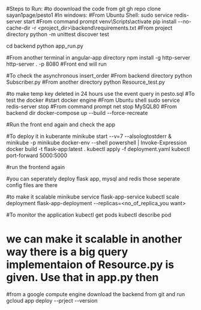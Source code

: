 #Steps to Run:
#to doownload the code from git
gh repo clone sayan1page/pesto1
#In windows:
#From Ubuntu Shell:
sudo service redis-server start
#From command prompt
venv\Scripts\activate
pip install --no-cache-dir -r <project_dir>\backend\requirements.txt
#From project directory
python -m unittest discover test

cd backend
python app_run.py

#From another terminal in angular-app directory 
npm install -g http-server
http-server . -p 8080
#Front end will run

#To check the asynchronous insert_order
#From backend directory
python Subscriber.py
#From another directory
python Resource_test.py

#to make temp key deleted in 24 hours use the event query in pesto.sql
#To test the docker
#start docker engine
#From Ubuntu shell
sudo service redis-server stop
#From command prompt
 net stop MySQL80
#From backend dir
docker-compose up --build --force-recreate

#Run the front end again and check the app


#To deploy it in kuberante
minikube start  --v=7 --alsologtostderr
& minikube -p minikube docker-env --shell powershell | Invoke-Expression
docker build -t flask-app:latest .
kubectl apply -f deployment.yaml
kubectl port-forward <flask-app-pod-name> 5000:5000

#run the frontend again

#you can seperately deploy flask app, mysql and redis those seperate config files are there

#to make it scalable
minikube service flask-app-service
kubectl scale deployment flask-app-deployment --replicas=<no_of_replica_you want>

#To monitor the application
kubectl get pods
kubectl describe pod <pod-name>


# we can make it scalable in another way there is a big query implementaion of Resource.py is given. Use that in app.py then
#from a google compute engine download the backend from git and run
gcloud app deploy --prject <prject id>  --version <version no> 





